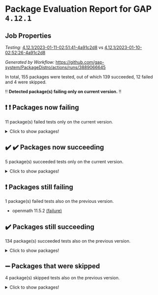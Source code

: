 # Package Evaluation Report for GAP `4.12.1`

## Job Properties

*Testing:* [4.12.1/2023-01-11-02:51:41-4a91c2d8](https://github.com/gap-system/PackageDistro/blob/data/reports/4.12.1/2023-01-11-02:51:41-4a91c2d8) vs [4.12.1/2023-01-10-02:52:26-4a91c2d8](https://github.com/gap-system/PackageDistro/blob/data/reports/4.12.1/2023-01-10-02:52:26-4a91c2d8)

*Generated by Workflow:* https://github.com/gap-system/PackageDistro/actions/runs/3889066645

In total, 155 packages were tested, out of which 139 succeeded, 12 failed and 4 were skipped.

:bangbang: **Detected package(s) failing only on current version.** :bangbang:

## :exclamation: :exclamation: Packages now failing

11 package(s) failed tests only on the current version.
<details><summary>Click to show packages!</summary>

- gradedringforhomalg 2022.11-01 [(failure)](https://github.com/gap-system/PackageDistro/actions/runs/3889066645/jobs/6637136290) vs gradedringforhomalg 2022.11-01 [(success)](https://github.com/gap-system/PackageDistro/actions/runs/3879602545/jobs/6617074010)
- homalg 2022.12-02 [(failure)](https://github.com/gap-system/PackageDistro/actions/runs/3889066645/jobs/6637137180) vs homalg 2022.12-02 [(success)](https://github.com/gap-system/PackageDistro/actions/runs/3879602545/jobs/6617074583)
- homalgtocas 2022.11-02 [(failure)](https://github.com/gap-system/PackageDistro/actions/runs/3889066645/jobs/6637137261) vs homalgtocas 2022.11-02 [(success)](https://github.com/gap-system/PackageDistro/actions/runs/3879602545/jobs/6617074655)
- intpic 0.3.0 [(failure)](https://github.com/gap-system/PackageDistro/actions/runs/3889066645/jobs/6637137598) vs intpic 0.3.0 [(success)](https://github.com/gap-system/PackageDistro/actions/runs/3879602545/jobs/6617074832)
- modules 2022.11-01 [(failure)](https://github.com/gap-system/PackageDistro/actions/runs/3889066645/jobs/6637140129) vs modules 2022.11-01 [(success)](https://github.com/gap-system/PackageDistro/actions/runs/3879602545/jobs/6617076359)
- monoidalcategories 2022.12-01 [(failure)](https://github.com/gap-system/PackageDistro/actions/runs/3889066645/jobs/6637140258) vs monoidalcategories 2022.12-01 [(success)](https://github.com/gap-system/PackageDistro/actions/runs/3879602545/jobs/6617076399)
- nq 2.5.9 [(failure)](https://github.com/gap-system/PackageDistro/actions/runs/3889066645/jobs/6637140793) vs nq 2.5.9 [(success)](https://github.com/gap-system/PackageDistro/actions/runs/3879602545/jobs/6617076646)
- packagemanager 1.3.2 [(failure)](https://github.com/gap-system/PackageDistro/actions/runs/3889066645/jobs/6637141127) vs packagemanager 1.3.2 [(success)](https://github.com/gap-system/PackageDistro/actions/runs/3879602545/jobs/6617076899)
- primgrp 3.4.3 [(failure)](https://github.com/gap-system/PackageDistro/actions/runs/3889066645/jobs/6637141576) vs primgrp 3.4.3 [(success)](https://github.com/gap-system/PackageDistro/actions/runs/3879602545/jobs/6617077286)
- recog 1.4.2 [(failure)](https://github.com/gap-system/PackageDistro/actions/runs/3889066645/jobs/6637142340) vs recog 1.4.2 [(success)](https://github.com/gap-system/PackageDistro/actions/runs/3879602545/jobs/6617077911)
- simpcomp 2.1.14 [(failure)](https://github.com/gap-system/PackageDistro/actions/runs/3889066645/jobs/6637143214) vs simpcomp 2.1.14 [(success)](https://github.com/gap-system/PackageDistro/actions/runs/3879602545/jobs/6617078929)
</details>

## :heavy_check_mark: :heavy_check_mark: Packages now succeeding

5 package(s) succeeded tests only on the current version.
<details><summary>Click to show packages!</summary>

- circle 1.6.5 [(success)](https://github.com/gap-system/PackageDistro/actions/runs/3889066645/jobs/6637132895) vs circle 1.6.5 [(failure)](https://github.com/gap-system/PackageDistro/actions/runs/3879602545/jobs/6617070609)
- generalizedmorphismsforcap 2022.12-01 [(success)](https://github.com/gap-system/PackageDistro/actions/runs/3889066645/jobs/6637136069) vs generalizedmorphismsforcap 2022.12-01 [(failure)](https://github.com/gap-system/PackageDistro/actions/runs/3879602545/jobs/6617073827)
- guarana 0.96.3 [(success)](https://github.com/gap-system/PackageDistro/actions/runs/3889066645/jobs/6637136656) vs guarana 0.96.3 [(failure)](https://github.com/gap-system/PackageDistro/actions/runs/3879602545/jobs/6617074253)
- ringsforhomalg 2022.11-01 [(success)](https://github.com/gap-system/PackageDistro/actions/runs/3889066645/jobs/6637142705) vs ringsforhomalg 2022.11-01 [(failure)](https://github.com/gap-system/PackageDistro/actions/runs/3879602545/jobs/6617078316)
- semigroups 5.2.0 [(success)](https://github.com/gap-system/PackageDistro/actions/runs/3889066645/jobs/6637142971) vs semigroups 5.2.0 [(failure)](https://github.com/gap-system/PackageDistro/actions/runs/3879602545/jobs/6617078638)
</details>

## :exclamation: Packages still failing

1 package(s) failed tests also on the previous version.
- openmath 11.5.2 [(failure)](https://github.com/gap-system/PackageDistro/actions/runs/3889066645/jobs/6637140953)

## :heavy_check_mark: Packages still succeeding

134 package(s) succeeded tests also on the previous version.
<details><summary>Click to show packages!</summary>

- 4ti2interface 2022.09-01 [(success)](https://github.com/gap-system/PackageDistro/actions/runs/3889066645/jobs/6637131720)
- ace 5.6.2 [(success)](https://github.com/gap-system/PackageDistro/actions/runs/3889066645/jobs/6637131838)
- aclib 1.3.2 [(success)](https://github.com/gap-system/PackageDistro/actions/runs/3889066645/jobs/6637131943)
- agt 0.3.1 [(success)](https://github.com/gap-system/PackageDistro/actions/runs/3889066645/jobs/6637132045)
- alnuth 3.2.1 [(success)](https://github.com/gap-system/PackageDistro/actions/runs/3889066645/jobs/6637132157)
- anupq 3.3.0 [(success)](https://github.com/gap-system/PackageDistro/actions/runs/3889066645/jobs/6637132264)
- atlasrep 2.1.6 [(success)](https://github.com/gap-system/PackageDistro/actions/runs/3889066645/jobs/6637132351)
- autodoc 2022.10.20 [(success)](https://github.com/gap-system/PackageDistro/actions/runs/3889066645/jobs/6637132438)
- automata 1.15 [(success)](https://github.com/gap-system/PackageDistro/actions/runs/3889066645/jobs/6637132522)
- automgrp 1.3.2 [(success)](https://github.com/gap-system/PackageDistro/actions/runs/3889066645/jobs/6637132585)
- autpgrp 1.11 [(success)](https://github.com/gap-system/PackageDistro/actions/runs/3889066645/jobs/6637132657)
- cap 2022.12-15 [(success)](https://github.com/gap-system/PackageDistro/actions/runs/3889066645/jobs/6637132713)
- caratinterface 2.3.4 [(success)](https://github.com/gap-system/PackageDistro/actions/runs/3889066645/jobs/6637132782)
- cddinterface 2022.11.01 [(success)](https://github.com/gap-system/PackageDistro/actions/runs/3889066645/jobs/6637132835)
- classicpres 1.22 [(success)](https://github.com/gap-system/PackageDistro/actions/runs/3889066645/jobs/6637132951)
- cohomolo 1.6.11 [(success)](https://github.com/gap-system/PackageDistro/actions/runs/3889066645/jobs/6637133029)
- congruence 1.2.4 [(success)](https://github.com/gap-system/PackageDistro/actions/runs/3889066645/jobs/6637133106)
- corelg 1.56 [(success)](https://github.com/gap-system/PackageDistro/actions/runs/3889066645/jobs/6637133190)
- crime 1.6 [(success)](https://github.com/gap-system/PackageDistro/actions/runs/3889066645/jobs/6637133301)
- crisp 1.4.6 [(success)](https://github.com/gap-system/PackageDistro/actions/runs/3889066645/jobs/6637133381)
- crypting 0.10.4 [(success)](https://github.com/gap-system/PackageDistro/actions/runs/3889066645/jobs/6637133460)
- cryst 4.1.25 [(success)](https://github.com/gap-system/PackageDistro/actions/runs/3889066645/jobs/6637133535)
- crystcat 1.1.10 [(success)](https://github.com/gap-system/PackageDistro/actions/runs/3889066645/jobs/6637133651)
- ctbllib 1.3.4 [(success)](https://github.com/gap-system/PackageDistro/actions/runs/3889066645/jobs/6637133753)
- cubefree 1.19 [(success)](https://github.com/gap-system/PackageDistro/actions/runs/3889066645/jobs/6637133838)
- curlinterface 2.3.1 [(success)](https://github.com/gap-system/PackageDistro/actions/runs/3889066645/jobs/6637133958)
- cvec 2.7.6 [(success)](https://github.com/gap-system/PackageDistro/actions/runs/3889066645/jobs/6637134036)
- datastructures 0.3.0 [(success)](https://github.com/gap-system/PackageDistro/actions/runs/3889066645/jobs/6637134118)
- deepthought 1.0.6 [(success)](https://github.com/gap-system/PackageDistro/actions/runs/3889066645/jobs/6637134199)
- design 1.7 [(success)](https://github.com/gap-system/PackageDistro/actions/runs/3889066645/jobs/6637134318)
- difsets 2.3.1 [(success)](https://github.com/gap-system/PackageDistro/actions/runs/3889066645/jobs/6637134401)
- digraphs 1.6.1 [(success)](https://github.com/gap-system/PackageDistro/actions/runs/3889066645/jobs/6637134484)
- edim 1.3.6 [(success)](https://github.com/gap-system/PackageDistro/actions/runs/3889066645/jobs/6637134570)
- example 4.3.3 [(success)](https://github.com/gap-system/PackageDistro/actions/runs/3889066645/jobs/6637134697)
- examplesforhomalg 2022.11-01 [(success)](https://github.com/gap-system/PackageDistro/actions/runs/3889066645/jobs/6637134770)
- factint 1.6.3 [(success)](https://github.com/gap-system/PackageDistro/actions/runs/3889066645/jobs/6637134857)
- ferret 1.0.9 [(success)](https://github.com/gap-system/PackageDistro/actions/runs/3889066645/jobs/6637134951)
- fga 1.4.0 [(success)](https://github.com/gap-system/PackageDistro/actions/runs/3889066645/jobs/6637135047)
- fining 1.5.4 [(success)](https://github.com/gap-system/PackageDistro/actions/runs/3889066645/jobs/6637135143)
- float 1.0.3 [(success)](https://github.com/gap-system/PackageDistro/actions/runs/3889066645/jobs/6637135230)
- format 1.4.3 [(success)](https://github.com/gap-system/PackageDistro/actions/runs/3889066645/jobs/6637135306)
- forms 1.2.9 [(success)](https://github.com/gap-system/PackageDistro/actions/runs/3889066645/jobs/6637135397)
- fplsa 1.2.6 [(success)](https://github.com/gap-system/PackageDistro/actions/runs/3889066645/jobs/6637135481)
- fr 2.4.12 [(success)](https://github.com/gap-system/PackageDistro/actions/runs/3889066645/jobs/6637135558)
- francy 1.2.5 [(success)](https://github.com/gap-system/PackageDistro/actions/runs/3889066645/jobs/6637135627)
- fwtree 1.3 [(success)](https://github.com/gap-system/PackageDistro/actions/runs/3889066645/jobs/6637135704)
- gapdoc 1.6.6 [(success)](https://github.com/gap-system/PackageDistro/actions/runs/3889066645/jobs/6637135766)
- gauss 2022.12-01 [(success)](https://github.com/gap-system/PackageDistro/actions/runs/3889066645/jobs/6637135881)
- gaussforhomalg 2022.08-03 [(success)](https://github.com/gap-system/PackageDistro/actions/runs/3889066645/jobs/6637135944)
- gbnp 1.0.5 [(success)](https://github.com/gap-system/PackageDistro/actions/runs/3889066645/jobs/6637136019)
- genss 1.6.8 [(success)](https://github.com/gap-system/PackageDistro/actions/runs/3889066645/jobs/6637136135)
- gradedmodules 2022.09-02 [(success)](https://github.com/gap-system/PackageDistro/actions/runs/3889066645/jobs/6637136215)
- grape 4.9.0 [(success)](https://github.com/gap-system/PackageDistro/actions/runs/3889066645/jobs/6637136372)
- groupoids 1.71 [(success)](https://github.com/gap-system/PackageDistro/actions/runs/3889066645/jobs/6637136471)
- grpconst 2.6.3 [(success)](https://github.com/gap-system/PackageDistro/actions/runs/3889066645/jobs/6637136566)
- guava 3.18 [(success)](https://github.com/gap-system/PackageDistro/actions/runs/3889066645/jobs/6637136733)
- hap 1.48 [(success)](https://github.com/gap-system/PackageDistro/actions/runs/3889066645/jobs/6637136821)
- hapcryst 0.1.15 [(success)](https://github.com/gap-system/PackageDistro/actions/runs/3889066645/jobs/6637136896)
- hecke 1.5.3 [(success)](https://github.com/gap-system/PackageDistro/actions/runs/3889066645/jobs/6637136985)
- help 3.5 [(success)](https://github.com/gap-system/PackageDistro/actions/runs/3889066645/jobs/6637137077)
- idrel 2.44 [(success)](https://github.com/gap-system/PackageDistro/actions/runs/3889066645/jobs/6637137386)
- images 1.3.1 [(success)](https://github.com/gap-system/PackageDistro/actions/runs/3889066645/jobs/6637137498)
- io 4.8.0 [(success)](https://github.com/gap-system/PackageDistro/actions/runs/3889066645/jobs/6637137695)
- io_forhomalg 2022.11-01 [(success)](https://github.com/gap-system/PackageDistro/actions/runs/3889066645/jobs/6637137803)
- irredsol 1.4.4 [(success)](https://github.com/gap-system/PackageDistro/actions/runs/3889066645/jobs/6637137946)
- json 2.1.1 [(success)](https://github.com/gap-system/PackageDistro/actions/runs/3889066645/jobs/6637138071)
- jupyterkernel 1.4.1 [(success)](https://github.com/gap-system/PackageDistro/actions/runs/3889066645/jobs/6637138177)
- jupyterviz 1.5.6 [(success)](https://github.com/gap-system/PackageDistro/actions/runs/3889066645/jobs/6637138271)
- kan 1.34 [(success)](https://github.com/gap-system/PackageDistro/actions/runs/3889066645/jobs/6637138381)
- kbmag 1.5.11 [(success)](https://github.com/gap-system/PackageDistro/actions/runs/3889066645/jobs/6637138490)
- laguna 3.9.5 [(success)](https://github.com/gap-system/PackageDistro/actions/runs/3889066645/jobs/6637138629)
- liealgdb 2.2.1 [(success)](https://github.com/gap-system/PackageDistro/actions/runs/3889066645/jobs/6637138760)
- liepring 2.8 [(success)](https://github.com/gap-system/PackageDistro/actions/runs/3889066645/jobs/6637138859)
- liering 2.4.2 [(success)](https://github.com/gap-system/PackageDistro/actions/runs/3889066645/jobs/6637138956)
- linearalgebraforcap 2022.12-04 [(success)](https://github.com/gap-system/PackageDistro/actions/runs/3889066645/jobs/6637139070)
- localizeringforhomalg 2022.11-01 [(success)](https://github.com/gap-system/PackageDistro/actions/runs/3889066645/jobs/6637139180)
- loops 3.4.3 [(success)](https://github.com/gap-system/PackageDistro/actions/runs/3889066645/jobs/6637139310)
- lpres 1.0.3 [(success)](https://github.com/gap-system/PackageDistro/actions/runs/3889066645/jobs/6637139411)
- majoranaalgebras 1.5.1 [(success)](https://github.com/gap-system/PackageDistro/actions/runs/3889066645/jobs/6637139510)
- mapclass 1.4.6 [(success)](https://github.com/gap-system/PackageDistro/actions/runs/3889066645/jobs/6637139611)
- matgrp 0.70 [(success)](https://github.com/gap-system/PackageDistro/actions/runs/3889066645/jobs/6637139734)
- matricesforhomalg 2022.12-01 [(success)](https://github.com/gap-system/PackageDistro/actions/runs/3889066645/jobs/6637139827)
- modisom 2.5.3 [(success)](https://github.com/gap-system/PackageDistro/actions/runs/3889066645/jobs/6637139936)
- modulepresentationsforcap 2022.12-01 [(success)](https://github.com/gap-system/PackageDistro/actions/runs/3889066645/jobs/6637140035)
- nconvex 2022.09-01 [(success)](https://github.com/gap-system/PackageDistro/actions/runs/3889066645/jobs/6637140361)
- nilmat 1.4.2 [(success)](https://github.com/gap-system/PackageDistro/actions/runs/3889066645/jobs/6637140463)
- nock 1.5 [(success)](https://github.com/gap-system/PackageDistro/actions/runs/3889066645/jobs/6637140586)
- normalizinterface 1.3.5 [(success)](https://github.com/gap-system/PackageDistro/actions/runs/3889066645/jobs/6637140687)
- numericalsgps 1.3.1 [(success)](https://github.com/gap-system/PackageDistro/actions/runs/3889066645/jobs/6637140875)
- orb 4.9.0 [(success)](https://github.com/gap-system/PackageDistro/actions/runs/3889066645/jobs/6637141054)
- patternclass 2.4.3 [(success)](https://github.com/gap-system/PackageDistro/actions/runs/3889066645/jobs/6637141221)
- permut 2.0.4 [(success)](https://github.com/gap-system/PackageDistro/actions/runs/3889066645/jobs/6637141304)
- polenta 1.3.10 [(success)](https://github.com/gap-system/PackageDistro/actions/runs/3889066645/jobs/6637141404)
- polymaking 0.8.6 [(success)](https://github.com/gap-system/PackageDistro/actions/runs/3889066645/jobs/6637141488)
- profiling 2.5.2 [(success)](https://github.com/gap-system/PackageDistro/actions/runs/3889066645/jobs/6637141671)
- qpa 1.34 [(success)](https://github.com/gap-system/PackageDistro/actions/runs/3889066645/jobs/6637141782)
- quagroup 1.8.3 [(success)](https://github.com/gap-system/PackageDistro/actions/runs/3889066645/jobs/6637141862)
- radiroot 2.9 [(success)](https://github.com/gap-system/PackageDistro/actions/runs/3889066645/jobs/6637141954)
- rcwa 4.7.1 [(success)](https://github.com/gap-system/PackageDistro/actions/runs/3889066645/jobs/6637142050)
- rds 1.8 [(success)](https://github.com/gap-system/PackageDistro/actions/runs/3889066645/jobs/6637142221)
- repndecomp 1.3.0 [(success)](https://github.com/gap-system/PackageDistro/actions/runs/3889066645/jobs/6637142438)
- repsn 3.1.0 [(success)](https://github.com/gap-system/PackageDistro/actions/runs/3889066645/jobs/6637142519)
- resclasses 4.7.3 [(success)](https://github.com/gap-system/PackageDistro/actions/runs/3889066645/jobs/6637142595)
- sco 2022.09-01 [(success)](https://github.com/gap-system/PackageDistro/actions/runs/3889066645/jobs/6637142797)
- scscp 2.4.0 [(success)](https://github.com/gap-system/PackageDistro/actions/runs/3889066645/jobs/6637142891)
- sglppow 2.3 [(success)](https://github.com/gap-system/PackageDistro/actions/runs/3889066645/jobs/6637143068)
- sgpviz 0.999.5 [(success)](https://github.com/gap-system/PackageDistro/actions/runs/3889066645/jobs/6637143149)
- singular 2022.09.23 [(success)](https://github.com/gap-system/PackageDistro/actions/runs/3889066645/jobs/6637143283)
- sl2reps 1.1 [(success)](https://github.com/gap-system/PackageDistro/actions/runs/3889066645/jobs/6637143369)
- sla 1.5.3 [(success)](https://github.com/gap-system/PackageDistro/actions/runs/3889066645/jobs/6637143463)
- smallgrp 1.5.1 [(success)](https://github.com/gap-system/PackageDistro/actions/runs/3889066645/jobs/6637143551)
- smallsemi 0.6.13 [(success)](https://github.com/gap-system/PackageDistro/actions/runs/3889066645/jobs/6637143668)
- sonata 2.9.6 [(success)](https://github.com/gap-system/PackageDistro/actions/runs/3889066645/jobs/6637143743)
- sophus 1.27 [(success)](https://github.com/gap-system/PackageDistro/actions/runs/3889066645/jobs/6637143850)
- spinsym 1.5.2 [(success)](https://github.com/gap-system/PackageDistro/actions/runs/3889066645/jobs/6637143938)
- standardff 0.9.4 [(success)](https://github.com/gap-system/PackageDistro/actions/runs/3889066645/jobs/6637144022)
- symbcompcc 1.3.2 [(success)](https://github.com/gap-system/PackageDistro/actions/runs/3889066645/jobs/6637144115)
- thelma 1.3 [(success)](https://github.com/gap-system/PackageDistro/actions/runs/3889066645/jobs/6637144205)
- tomlib 1.2.9 [(success)](https://github.com/gap-system/PackageDistro/actions/runs/3889066645/jobs/6637144291)
- toolsforhomalg 2022.12-01 [(success)](https://github.com/gap-system/PackageDistro/actions/runs/3889066645/jobs/6637144376)
- toric 1.9.5 [(success)](https://github.com/gap-system/PackageDistro/actions/runs/3889066645/jobs/6637144475)
- toricvarieties 2022.07.13 [(success)](https://github.com/gap-system/PackageDistro/actions/runs/3889066645/jobs/6637144575)
- transgrp 3.6.3 [(success)](https://github.com/gap-system/PackageDistro/actions/runs/3889066645/jobs/6637144669)
- ugaly 4.0.3 [(success)](https://github.com/gap-system/PackageDistro/actions/runs/3889066645/jobs/6637144796)
- unipot 1.5 [(success)](https://github.com/gap-system/PackageDistro/actions/runs/3889066645/jobs/6637144885)
- unitlib 4.1.0 [(success)](https://github.com/gap-system/PackageDistro/actions/runs/3889066645/jobs/6637144980)
- utils 0.81 [(success)](https://github.com/gap-system/PackageDistro/actions/runs/3889066645/jobs/6637145070)
- uuid 0.7 [(success)](https://github.com/gap-system/PackageDistro/actions/runs/3889066645/jobs/6637145148)
- walrus 0.9991 [(success)](https://github.com/gap-system/PackageDistro/actions/runs/3889066645/jobs/6637145246)
- wedderga 4.10.2 [(success)](https://github.com/gap-system/PackageDistro/actions/runs/3889066645/jobs/6637145360)
- xmod 2.88 [(success)](https://github.com/gap-system/PackageDistro/actions/runs/3889066645/jobs/6637145460)
- xmodalg 1.23 [(success)](https://github.com/gap-system/PackageDistro/actions/runs/3889066645/jobs/6637145563)
- yangbaxter 0.10.2 [(success)](https://github.com/gap-system/PackageDistro/actions/runs/3889066645/jobs/6637145658)
- zeromqinterface 0.14 [(success)](https://github.com/gap-system/PackageDistro/actions/runs/3889066645/jobs/6637145783)
</details>

## :heavy_minus_sign: Packages that were skipped

4 package(s) skipped tests also on the previous version.
<details><summary>Click to show packages!</summary>

- browse 1.8.19 [(skipped)](https://github.com/gap-system/PackageDistro/actions/runs/3889066645/jobs/6636992859)
- itc 1.5.1 [(skipped)](https://github.com/gap-system/PackageDistro/actions/runs/3889066645/jobs/6636992859)
- polycyclic 2.16 [(skipped)](https://github.com/gap-system/PackageDistro/actions/runs/3889066645/jobs/6636992859)
- xgap 4.31 [(skipped)](https://github.com/gap-system/PackageDistro/actions/runs/3889066645/jobs/6636992859)
</details>

